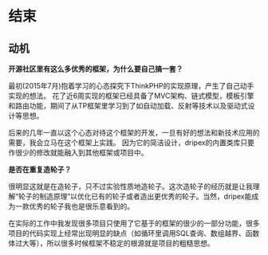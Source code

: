 # 结束

## 动机
**开源社区里有这么多优秀的框架，为什么要自己搞一套？**

最初(2015年7月)抱着学习的心态探究下ThinkPHP的实现原理，产生了自己动手实现的想法。
花了近6周实现的框架已经具备了MVC架构、链式模型，模板引擎和路由功能，期间了从TP框架里学习到了如自动加载、反射等技术以及驱动式设计等思想。

后来的几年一直以这个心态对待这个框架的开发，一旦有好的想法和新技术应用的需要，我会立马在这个框架上实践。
因为它的简洁设计，dripex的内置类库只要作很少的修改就能融入到其他框架或项目中。

**是否在重复造轮子？**

很明显这就是在造轮子，只不过实验性质地造轮子。这次造轮子的经历就是让我理解“轮子的制造原理”以优化已有的轮子或者造出更优秀的轮子。当然，dripex能成为一款优秀的轮子我也是很乐意看到的。



在实际的工作中我发现很多项目只使用了它基于的框架的很少的一部分功能，很多项目的代码实现上经常出现明显的缺点（如循环里调用SQL查询、数组越界、函数体过大等），所以很多时候框架不稳定的根源就是项目的粗糙思想。
